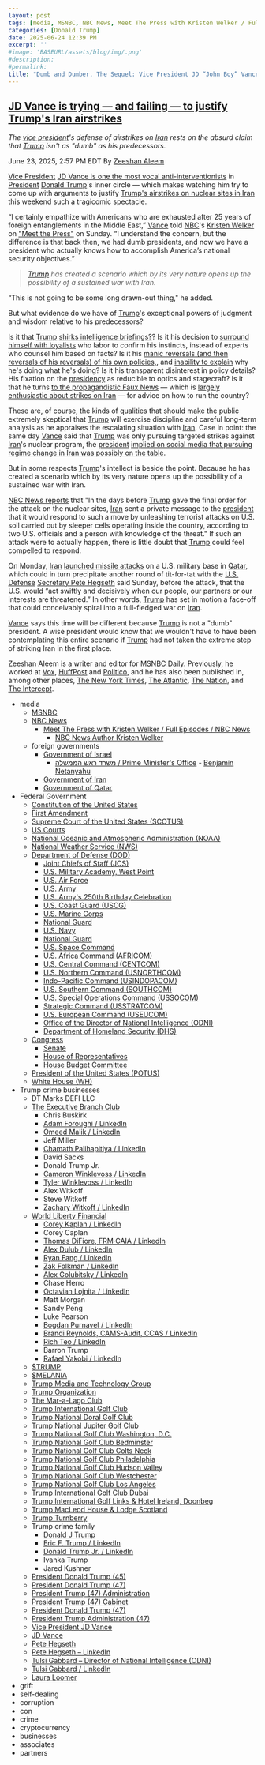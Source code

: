 ```yaml
---
layout: post
tags: [media, MSNBC, NBC News, Meet The Press with Kristen Welker / Full Episodes / NBC News, NBC News Author Kristen Welker, foreign governments, Government of Israel, משרד ראש הממשלה / Prime Minister’s Office, Benjamin Netanyahu, Government of Iran, Federal Government, Government of Qatar, Constitution of the United States, First Amendment, Supreme Court of the United States (SCOTUS), US Courts, National Oceanic and Atmospheric Administration (NOAA), National Weather Service (NWS), Department of Defense (DOD), Joint Chiefs of Staff (JCS), U.S. Military Academy West Point, U.S. Air Force, U.S. Army, U.S. Army’s 250th Birthday Celebration, U.S. Coast Guard (USCG), U.S. Marine Corps, National Guard, U.S. Navy, National Guard, U.S. Space Command, U.S. Africa Command (AFRICOM), U.S. Central Command (CENTCOM), U.S. Northern Command (USNORTHCOM), Indo-Pacific Command (USINDOPACOM), U.S. Southern Command (SOUTHCOM), U.S. Special Operations Command (USSOCOM), Strategic Command (USSTRATCOM), U.S. European Command (USEUCOM), Office of the Director of National Intelligence (ODNI), Department of Homeland Security (DHS), Congress, Senate, House of Representatives, House Budget Committee, President of the United States (POTUS), White House (WH), Trump crime businesses, DT Marks DEFI LLC, The Executive Branch Club, Chris Buskirk, Adam Foroughi / LinkedIn, Omeed Malik / LinkedIn, Jeff Miller, Chamath Palihapitiya / LinkedIn, David Sacks, Donald Trump Jr., Cameron Winklevoss / LinkedIn, Tyler Winklevoss / LinkedIn, Alex Witkoff, Steve Witkoff, Zachary Witkoff / LinkedIn, World Liberty Financial, Corey Kaplan / LinkedIn, Corey Caplan, Thomas DiFiore FRM·CAIA / LinkedIn, Alex Dulub / LinkedIn, Ryan Fang / LinkedIn, Zak Folkman / LinkedIn, Alex Golubitsky / LinkedIn, Chase Herro, Octavian Lojnita / LinkedIn, Matt Morgan, Sandy Peng, Luke Pearson, Bogdan Purnavel / LinkedIn, Brandi Reynolds CAMS-Audit CCAS / LinkedIn, Rich Teo / LinkedIn, Barron Trump, Rafael Yakobi / LinkedIn, $TRUMP, $MELANIA, Trump Media and Technology Group, Trump Organization, The Mar-a-Lago Club, Trump International Golf Club, Trump National Doral Golf Club, Trump National Jupiter Golf Club, Trump National Golf Club Washington D.C., Trump National Golf Club Bedminster, Trump National Golf Club Colts Neck, Trump National Golf Club Philadelphia, Trump National Golf Club Hudson Valley, Trump National Golf Club Westchester, Trump National Golf Club Los Angeles, Trump International Golf Club Dubai, Trump International Golf Links & Hotel Ireland Doonbeg, Trump MacLeod House & Lodge Scotland, Trump Turnberry, Trump crime family, Donald J Trump, Eric F. Trump / LinkedIn, Donald Trump Jr. / LinkedIn, Ivanka Trump, Jared Kushner, President Donald Trump (45), President Donald Trump (47), President Trump (47) Administration, President Trump (47) Cabinet, President Donald Trump (47), President Trump Administration (47), Vice President JD Vance, JD Vance, Pete Hegseth, Pete Hegseth – LinkedIn, Tulsi Gabbard – Director of National Intelligence (ODNI), Tulsi Gabbard / LinkedIn, Laura Loomer, grift, self-dealing, corruption, con, crime, cryptocurrency, businesses, associates, partners]
categories: [Donald Trump]
date: 2025-06-24 12:39 PM
excerpt: ''
#image: 'BASEURL/assets/blog/img/.png'
#description:
#permalink:
title: "Dumb and Dumber, The Sequel: Vice President JD “John Boy” Vance Is Dumber Than His President. Bless His Heart"
---
```



## [JD Vance is trying — and failing — to justify Trump's Iran airstrikes](https://www.msnbc.com/top-stories/latest/jd-vance-iran-dumb-presidents-trump-war-rcna214476)

*The [vice president](https://www.whitehouse.gov/administration/jd-vance/)'s defense of airstrikes on [Iran](https://irangov.ir/) rests on the absurd claim that [Trump](https://www.donaldjtrump.com/) isn't as "dumb" as his predecessors.*

June 23, 2025, 2:57 PM EDT
By [Zeeshan Aleem](https://www.msnbc.com/author/zeeshan-aleem-ncpn1235332)

[Vice President](https://www.whitehouse.gov/administration/jd-vance/) [JD Vance is one the most vocal anti-interventionists](https://www.nbcnews.com/politics/jd-vance/iran-vance-intervention-skeptic-role-salesman-rcna214345) in [President](https://www.whitehouse.gov/) [Donald Trump](https://www.donaldjtrump.com/)'s inner circle — which makes watching him try to come up with arguments to justify [Trump's airstrikes on nuclear sites in Iran](https://www.msnbc.com/top-stories/latest/us-bombs-iran-nuclear-sites-trump-rcna214311) this weekend such a tragicomic spectacle.

“I certainly empathize with Americans who are exhausted after 25 years of foreign entanglements in the Middle East,” [Vance](https://www.whitehouse.gov/administration/jd-vance/) told [NBC](https://www.nbcnews.com/)'s [Kristen Welker](https://www.nbcnews.com/author/kristen-welker-ncpn6396) on ["Meet the Press"](https://www.nbcnews.com/meet-the-press-full-episodes) on Sunday. “I understand the concern, but the difference is that back then, we had dumb presidents, and now we have a president who actually knows how to accomplish America’s national security objectives.”

> *[Trump](https://www.donaldjtrump.com/) has created a scenario which by its very nature opens up the possibility of a sustained war with Iran.*

“This is not going to be some long drawn-out thing," he added.

But what evidence do we have of [Trump](https://www.donaldjtrump.com/)'s exceptional powers of judgment and wisdom relative to his predecessors?

Is it that [Trump](https://www.donaldjtrump.com/) [shirks intelligence briefings?](https://www.politico.com/news/2025/05/09/trump-intelligence-briefing-frequency-00338946)? Is it his decision to [surround himself with loyalists](https://www.msnbc.com/opinion/msnbc-opinion/trump-iran-israel-war-hegseth-gabbard-loomer-bannon-rcna214170) who labor to confirm his instincts, instead of experts who counsel him based on facts? Is it his [manic reversals (and then reversals of his reversals) of his own policies,](https://www.msnbc.com/top-stories/latest/trump-tariffs-relief-farmers-automakers-economy-rcna203935), and [inability to explain](https://www.cnn.com/2025/04/23/business/endgame-trumps-tariffs) why he's doing what he's doing? Is it his transparent disinterest in policy details? His fixation on the [presidency](https://www.whitehouse.gov/) as reducible to optics and stagecraft? Is it that he turns [to the propagandistic Faux News](https://www.vox.com/2017/8/7/16083122/breakfast-club-fox-and-friends) — which is [largely enthusiastic about strikes on Iran](https://www.mediamatters.org/fox-news/trumps-fox-news-obsession-driving-us-toward-war-iran) — for advice on how to run the country?

These are, of course, the kinds of qualities that should make the public extremely skeptical that [Trump](https://www.donaldjtrump.com/) will exercise discipline and careful long-term analysis as he appraises the escalating situation with [Iran](https://irangov.ir/). Case in point: the same day [Vance](https://www.whitehouse.gov/administration/jd-vance/) said that [Trump](https://www.donaldjtrump.com/) was only pursuing targeted strikes against [Iran](https://irangov.ir/)'s nuclear program, the [president](https://www.whitehouse.gov/) [implied on social media that pursuing regime change in Iran was possibly on the table](https://www.reuters.com/world/middle-east/us-strikes-against-iran-nuclear-facilities-incredible-overwhelming-success-2025-06-22/).

But in some respects [Trump](https://www.donaldjtrump.com/)'s intellect is beside the point. Because he has created a scenario which by its very nature opens up the possibility of a sustained war with Iran.

[NBC News reports](https://www.nbcnews.com/world/iran/iran-trump-nuclear-israel-bombing-what-next-rcna214328) that "In the days before [Trump](https://www.donaldjtrump.com/) gave the final order for the attack on the nuclear sites, [Iran](https://irangov.ir/) sent a private message to the [president](https://www.whitehouse.gov/) that it would respond to such a move by unleashing terrorist attacks on U.S. soil carried out by sleeper cells operating inside the country, according to two U.S. officials and a person with knowledge of the threat." If such an attack were to actually happen, there is little doubt that [Trump](https://www.donaldjtrump.com/) could feel compelled to respond.

On Monday, [Iran](https://irangov.ir/) [launched missile attacks](https://www.nbcnews.com/world/middle-east/live-blog/live-updates-iran-top-diplomat-meets-putin-us-braces-retaliation-rcna214428/rcrd83359?canonicalCard=true) on a U.S. military base in [Qatar](https://hukoomi.gov.qa/), which could in turn precipitate another round of tit-for-tat with the [U.S. Defense](https://www.defense.gov/) [Secretary Pete Hegseth](https://www.defense.gov/About/Biographies/Biography/Article/4040890/hon-pete-hegseth/) said Sunday, before the attack, that the U.S. would “act swiftly and decisively when our people, our partners or our interests are threatened.” In other words, [Trump](https://www.donaldjtrump.com/) has set in motion a face-off that could conceivably spiral into a full-fledged war on [Iran](https://irangov.ir/).

[Vance](https://www.whitehouse.gov/administration/jd-vance/) says this time will be different because [Trump](https://www.donaldjtrump.com/) is not a "dumb" president. A wise president would know that we wouldn't have to have been contemplating this entire scenario if [Trump](https://www.donaldjtrump.com/) had not taken the extreme step of striking Iran in the first place. 

Zeeshan Aleem is a writer and editor for [MSNBC Daily](https://www.msnbc.com/). Previously, he worked at [Vox](https://www.vox.com/), [HuffPost](https://www.huffpost.com/) and [Politico](https://www.politico.com/), and he has also been published in, among other places, [The New York Times](https://www.nytimes.com/), [The Atlantic](https://www.theatlantic.com/), [The Nation](https://www.thenation.com/), and [The Intercept](https://theintercept.com/).

- media
    - [MSNBC](https://www.msnbc.com/)
    - [NBC News](https://www.nbcnews.com/)
        - [Meet The Press with Kristen Welker / Full Episodes / NBC News](https://www.nbcnews.com/meet-the-press-full-episodes)
            - [NBC News Author Kristen Welker](https://www.nbcnews.com/author/kristen-welker-ncpn6396)
    - foreign governments 
        - [Government of Israel](https://www.gov.il/)
            - [משרד ראש הממשלה / Prime Minister's Office](https://www.gov.il/he/departments/prime_ministers_office/govil-landing-page)
                    - [Benjamin Netanyahu](https://www.netanyahu.org.il/)
        - [Government of Iran](https://irangov.ir/)
        - [Government of Qatar](https://hukoomi.gov.qa/)
- Federal Government 
    - [Constitution of the United States](https://constitution.congress.gov/)
    - [First Amendment](https://constitution.congress.gov/constitution/amendment-1/)
    - [Supreme Court of the United States (SCOTUS)](https://www.supremecourt.gov/)
    - [US Courts](https://www.uscourts.gov/)
    - [National Oceanic and Atmospheric Administration (NOAA)](https://www.noaa.gov/)
    - [National Weather Service (NWS)](https://www.weather.gov/)
    - [Department of Defense (DOD)](https://www.defense.gov/)
        - [Joint Chiefs of Staff (JCS)](https://www.jcs.mil/)
        - [U.S. Military Academy, West Point](https://www.westpoint.edu/)
        - [U.S. Air Force](https://www.af.mil/)
        - [U.S. Army](https://www.army.mil/)
        - [U.S. Army's 250th Birthday Celebration](https://www.army.mil/1775/)
        - [U.S. Coast Guard (USCG)](https://www.uscg.mil/)
        - [U.S. Marine Corps](https://www.marines.mil/)
        - [National Guard](https://www.nationalguard.mil/)
        - [U.S. Navy](https://www.navy.mil/)
        - [National Guard](https://www.nationalguard.mil/)
        - [U.S. Space Command](https://www.spacecom.mil/)
        - [U.S. Africa Command (AFRICOM)](https://www.africom.mil/)
        - [U.S. Central Command (CENTCOM)](https://www.centcom.mil/)
        - [U.S. Northern Command (USNORTHCOM)](https://www.northcom.mil/)
        - [Indo-Pacific Command (USINDOPACOM)](https://www.pacom.mil/)
        - [U.S. Southern Command (SOUTHCOM)](http://www.southcom.mil/)
        - [U.S. Special Operations Command (USSOCOM)](https://www.socom.mil/)
        - [Strategic Command (USSTRATCOM)](http://www.stratcom.mil/)
        - [U.S. European Command (USEUCOM)](https://www.eucom.mil/)
        - [Office of the Director of National Intelligence (ODNI)](https://www.odni.gov/)
        - [Department of Homeland Security (DHS)](https://www.dhs.gov/)
    - [Congress](https;//www.congress.gov/)
        - [Senate](https://www.senate.gov/)
        - [House of Representatives](https://www.house.gov/)
        - [House Budget Committee ](https://budget.house.gov/)
    - [President of the United States (POTUS)](https://www.whitehouse.gov/)
    - [White House (WH)](https://www.whitehouse.gov/)
- Trump crime businesses
    - DT Marks DEFI LLC
    - [The Executive Branch Club](https://www.theexecutivebranchclub.com/)
        - Chris Buskirk
        - [Adam Foroughi / LinkedIn](https://www.linkedin.com/in/adamforoughi/)
        - [Omeed Malik / LinkedIn](https://www.linkedin.com/in/omeed-malik-b483b1186/)
        - Jeff Miller
        - [Chamath Palihapitiya / LinkedIn](https://www.linkedin.com/in/chamath/)
        - David Sacks
        - Donald Trump Jr.
        - [Cameron Winklevoss / LinkedIn](https://www.linkedin.com/in/winklevoss/)
        - [Tyler Winklevoss / LinkedIn](https://www.linkedin.com/in/tylerwinklevoss/)
        - Alex Witkoff
        - Steve Witkoff
        - [Zachary Witkoff / LinkedIn](https://www.linkedin.com/in/zachary-witkoff-038a4143/)
    - [World Liberty Financial](https://worldlibertyfinancial.com/)
        - [Corey Kaplan / LinkedIn](https://www.linkedin.com/in/coreykaplan/)
        - Corey Caplan
        - [Thomas DiFiore, FRM·CAIA / LinkedIn](https://www.linkedin.com/in/thomasdifiore42/)
        - [Alex Dulub / LinkedIn](https://www.linkedin.com/in/alexei-dulub/)
        - [Ryan Fang / LinkedIn](https://www.linkedin.com/in/ryan-fang-245011a2/)
        - [Zak Folkman / LinkedIn](https://www.linkedin.com/in/zak-folkman-0300669a/)
        - [Alex Golubitsky / LinkedIn](https://www.linkedin.com/in/alexgolubitsky/)
        - Chase Herro
        - [Octavian Lojnita / LinkedIn](https://www.linkedin.com/in/octavian-lojnita/)
        - Matt Morgan
        - Sandy Peng
        - Luke Pearson
        - [Bogdan Purnavel / LinkedIn](https://www.linkedin.com/in/bogdan-purnavel-73b05a14b/)
        - [Brandi Reynolds, CAMS-Audit, CCAS / LinkedIn](https://www.linkedin.com/in/brandi-reynolds-cams-audit-ccas-64b8aa53/)
        - [Rich Teo / LinkedIn](https://www.linkedin.com/in/richteo/)
        - Barron Trump
        - [Rafael Yakobi / LinkedIn](https://www.linkedin.com/in/rafaelyakobi/)
    - [$TRUMP](https://gettrumpmemes.com/)
    - [$MELANIA](https://melaniameme.com/)
    - [Trump Media and Technology Group](https://tmtgcorp.com/)
    - [Trump Organization](https://www.trump.com/)
    - [The Mar-a-Lago Club](https://www.maralagoclub.com/)
    - [Trump International Golf Club](https://www.trumpinternationalpalmbeaches.com/)
    - [Trump National Doral Golf Club](https://www.trumpgolfdoral.com/)
    - [Trump National Jupiter Golf Club](https://www.trumpnationaljupiter.com/)
    - [Trump National Golf Club Washington, D.C.](https://www.trumpnationaldc.com/)
    - [Trump National Golf Club Bedminster](https://www.trumpnationalbedminster.com/)
    - [Trump National Golf Club Colts Neck](https://www.trumpcoltsneck.com/)
    - [Trump National Golf Club Philadelphia](https://www.trumpnationalphiladelphia.com/)
    - [Trump National Golf Club Hudson Valley](https://www.trumpnationalhudsonvalley.com/)
    - [Trump National Golf Club Westchester](https://www.trumpnationalwestchester.com/)
    - [Trump National Golf Club Los Angeles](https://www.trumpnationallosangeles.com/)
    - [Trump International Golf Club Dubai](https://www.trumpgolfdubai.com/)
    - [Trump International Golf Links & Hotel Ireland, Doonbeg](https://www.trumpgolfireland.com/)
    - [Trump MacLeod House & Lodge Scotland](https://www.trumphotels.com/macleod-house)
    - [Trump Turnberry](https://www.turnberry.co.uk/)
    - Trump crime family
        - [Donald J Trump](https://www.donaldjtrump.com/)
        - [Eric F. Trump / LinkedIn](https://www.linkedin.com/in/erictrump/)
        - [Donald Trump Jr. / LinkedIn](https://www.linkedin.com/in/donald-trump-jr-4454b862/)
        - Ivanka Trump
        - Jared Kushner
     - [President Donald Trump (45)](https://trumpwhitehouse.archives.gov/)
    - [President Donald Trump (47)](https://www.whitehouse.gov/administration/donald-j-trump/)
    - [President Trump (47) Administration](https://www.whitehouse.gov/administration/)
    - [President Trump (47) Cabinet](https://www.whitehouse.gov/administration/the-cabinet/)
    - [President Donald Trump (47)](https://www.whitehouse.gov/administration/donald-j-trump/)
    - [President Trump Administration (47)](https://www.whitehouse.gov/administration/)
    - [Vice President JD Vance](https://www.whitehouse.gov/administration/jd-vance/)
    - [JD Vance](https://www.linkedin.com/in/jd-vance-770a9047/)
    - [Pete Hegseth](https://www.defense.gov/About/Biographies/Biography/Article/4040890/hon-pete-hegseth/)
    - [Pete Hegseth – LinkedIn](https://www.linkedin.com/in/petehegseth/)
    - [Tulsi Gabbard – Director of National Intelligence (ODNI)](https://www.odni.gov/index.php/who-we-are/leadership/director-of-national-intelligence)
    - [Tulsi Gabbard / LinkedIn](https://www.linkedin.com/in/tulsigabbard/)
    - [Laura Loomer](https://loomered.com/)
- grift
- self-dealing
- corruption
- con
- crime
- cryptocurrency 
- businesses
- associates
- partners